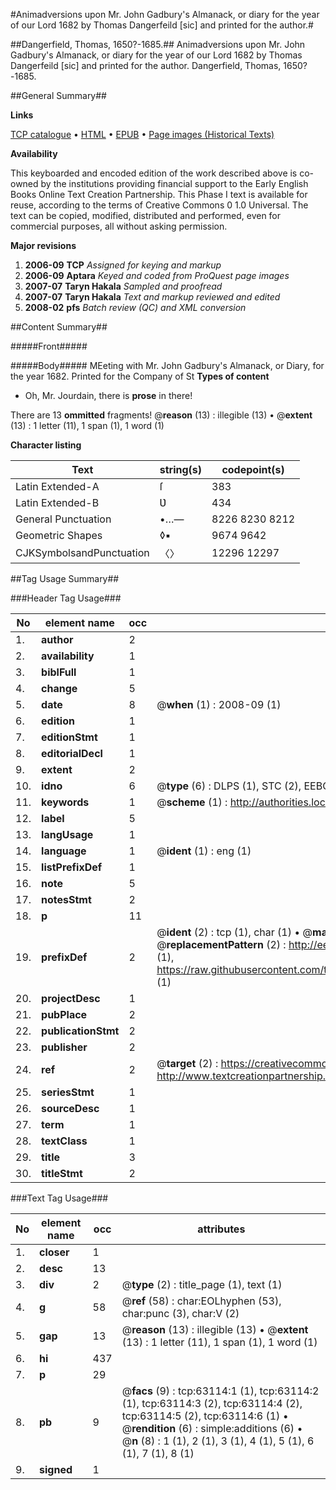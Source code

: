 #Animadversions upon Mr. John Gadbury's Almanack, or diary for the year of our Lord 1682 by Thomas Dangerfeild [sic] and printed for the author.#

##Dangerfield, Thomas, 1650?-1685.##
Animadversions upon Mr. John Gadbury's Almanack, or diary for the year of our Lord 1682 by Thomas Dangerfeild [sic] and printed for the author.
Dangerfield, Thomas, 1650?-1685.

##General Summary##

**Links**

[TCP catalogue](http://www.ota.ox.ac.uk/tcp/)  • 
[HTML](http://tei.it.ox.ac.uk/tcp/Texts-HTML/free/A36/A36246.html)  • 
[EPUB](http://tei.it.ox.ac.uk/tcp/Texts-EPUB/free/A36/A36246.epub) • 
[Page images (Historical Texts)](https://data.historicaltexts.jisc.ac.uk/view?pubId=eebo-12547501e&pageId=eebo-12547501e-63114-1)

**Availability**

This keyboarded and encoded edition of the
	       work described above is co-owned by the institutions
	       providing financial support to the Early English Books
	       Online Text Creation Partnership. This Phase I text is
	       available for reuse, according to the terms of Creative
	       Commons 0 1.0 Universal. The text can be copied,
	       modified, distributed and performed, even for
	       commercial purposes, all without asking permission.

**Major revisions**

1. __2006-09__ __TCP__ *Assigned for keying and markup*
1. __2006-09__ __Aptara__ *Keyed and coded from ProQuest page images*
1. __2007-07__ __Taryn Hakala__ *Sampled and proofread*
1. __2007-07__ __Taryn Hakala__ *Text and markup reviewed and edited*
1. __2008-02__ __pfs__ *Batch review (QC) and XML conversion*

##Content Summary##

#####Front#####

#####Body#####
MEeting with Mr. John Gadbury's Almanack, or Diary, for the
year 1682. Printed for the Company of St
**Types of content**

  * Oh, Mr. Jourdain, there is **prose** in there!

There are 13 **ommitted** fragments! 
 @__reason__ (13) : illegible (13)  •  @__extent__ (13) : 1 letter (11), 1 span (1), 1 word (1)

**Character listing**


|Text|string(s)|codepoint(s)|
|---|---|---|
|Latin Extended-A|ſ|383|
|Latin Extended-B|Ʋ|434|
|General Punctuation|•…—|8226 8230 8212|
|Geometric Shapes|◊▪|9674 9642|
|CJKSymbolsandPunctuation|〈〉|12296 12297|

##Tag Usage Summary##

###Header Tag Usage###

|No|element name|occ|attributes|
|---|---|---|---|
|1.|__author__|2||
|2.|__availability__|1||
|3.|__biblFull__|1||
|4.|__change__|5||
|5.|__date__|8| @__when__ (1) : 2008-09 (1)|
|6.|__edition__|1||
|7.|__editionStmt__|1||
|8.|__editorialDecl__|1||
|9.|__extent__|2||
|10.|__idno__|6| @__type__ (6) : DLPS (1), STC (2), EEBO-CITATION (1), OCLC (1), VID (1)|
|11.|__keywords__|1| @__scheme__ (1) : http://authorities.loc.gov/ (1)|
|12.|__label__|5||
|13.|__langUsage__|1||
|14.|__language__|1| @__ident__ (1) : eng (1)|
|15.|__listPrefixDef__|1||
|16.|__note__|5||
|17.|__notesStmt__|2||
|18.|__p__|11||
|19.|__prefixDef__|2| @__ident__ (2) : tcp (1), char (1)  •  @__matchPattern__ (2) : ([0-9\-]+):([0-9IVX]+) (1), (.+) (1)  •  @__replacementPattern__ (2) : http://eebo.chadwyck.com/downloadtiff?vid=$1&page=$2 (1), https://raw.githubusercontent.com/textcreationpartnership/Texts/master/tcpchars.xml#$1 (1)|
|20.|__projectDesc__|1||
|21.|__pubPlace__|2||
|22.|__publicationStmt__|2||
|23.|__publisher__|2||
|24.|__ref__|2| @__target__ (2) : https://creativecommons.org/publicdomain/zero/1.0/ (1), http://www.textcreationpartnership.org/docs/. (1)|
|25.|__seriesStmt__|1||
|26.|__sourceDesc__|1||
|27.|__term__|1||
|28.|__textClass__|1||
|29.|__title__|3||
|30.|__titleStmt__|2||


###Text Tag Usage###

|No|element name|occ|attributes|
|---|---|---|---|
|1.|__closer__|1||
|2.|__desc__|13||
|3.|__div__|2| @__type__ (2) : title_page (1), text (1)|
|4.|__g__|58| @__ref__ (58) : char:EOLhyphen (53), char:punc (3), char:V (2)|
|5.|__gap__|13| @__reason__ (13) : illegible (13)  •  @__extent__ (13) : 1 letter (11), 1 span (1), 1 word (1)|
|6.|__hi__|437||
|7.|__p__|29||
|8.|__pb__|9| @__facs__ (9) : tcp:63114:1 (1), tcp:63114:2 (1), tcp:63114:3 (2), tcp:63114:4 (2), tcp:63114:5 (2), tcp:63114:6 (1)  •  @__rendition__ (6) : simple:additions (6)  •  @__n__ (8) : 1 (1), 2 (1), 3 (1), 4 (1), 5 (1), 6 (1), 7 (1), 8 (1)|
|9.|__signed__|1||
